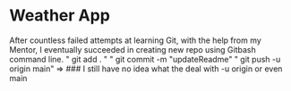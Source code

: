 # Weather App

After countless failed attempts at learning Git, with the help from my Mentor, I eventually succeeded in creating new repo using Gitbash command line.
" git add . "
" git commit -m "updateReadme"
" git push -u origin main" => ### I still have no idea what the deal with -u origin or even main
